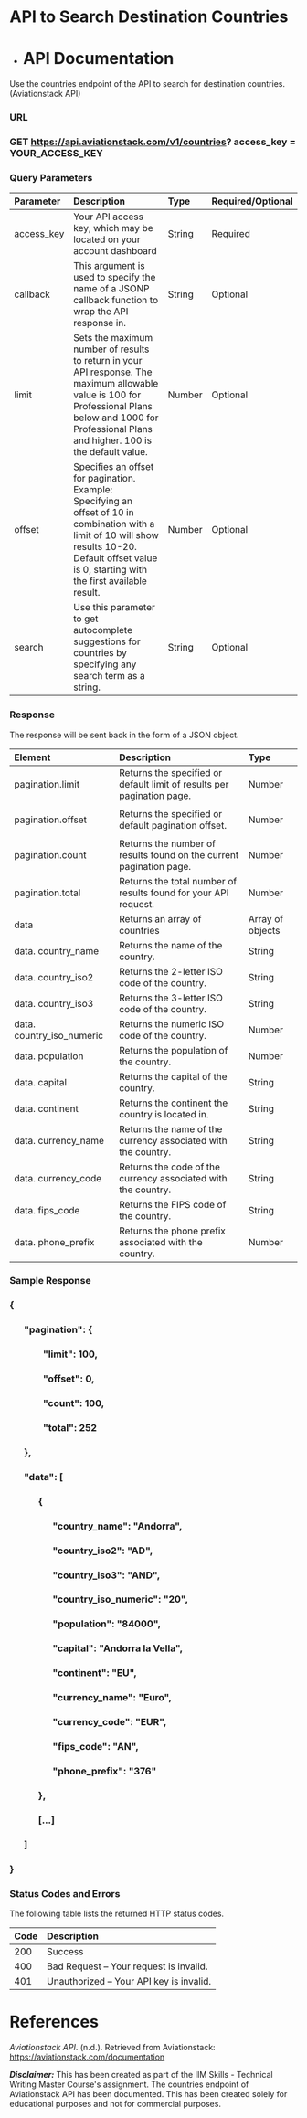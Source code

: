 ﻿# **API to Search Destination Countries** 
- # **API Documentation**

Use the countries endpoint of the API to search for destination countries. (Aviationstack API)
### **URL**
### GET https://api.aviationstack.com/v1/countries? access\_key = YOUR\_ACCESS\_KEY
### **Query Parameters**

|Parameter|Description|Type|Required/Optional|
| :- | :- | :- | :- |
|access\_key|Your API access key, which may be located on your account dashboard|String|Required|
|callback|This argument is used to specify the name of a JSONP callback function to wrap the API response in.|String|Optional|
|limit|Sets the maximum number of results to return in your API response. The maximum allowable value is 100 for Professional Plans below and 1000 for Professional Plans and higher. 100 is the default value.|Number|Optional|
|offset|Specifies an offset for pagination. Example: Specifying an offset of 10 in combination with a limit of 10 will show results 10-20. Default offset value is 0, starting with the first available result.|Number|Optional|
|search|Use this parameter to get autocomplete suggestions for countries by specifying any search term as a string. |String|Optional|
### **Response**
The response will be sent back in the form of a JSON object. 






|Element|Description|Type|
| :- | :- | :- |
|<p>pagination.limit </p><p></p>|Returns the specified or default limit of results per pagination page.|Number|
|<p>pagination.offset </p><p></p>|Returns the specified or default pagination offset.|Number|
|pagination.count |Returns the number of results found on the current pagination page.|Number|
|pagination.total |Returns the total number of results found for your API request.|Number|
|data|Returns an array of countries|Array of objects|
|data. country\_name|Returns the name of the country.|String|
|data. country\_iso2|Returns the 2-letter ISO code of the country.|String|
|data. country\_iso3|Returns the 3-letter ISO code of the country.|String|
|data. country\_iso\_numeric|Returns the numeric ISO code of the country.|Number|
|data. population|Returns the population of the country.|Number|
|data. capital|Returns the capital of the country.|String|
|data. continent|Returns the continent the country is located in.|String|
|data. currency\_name|Returns the name of the currency associated with the country.|String|
|data. currency\_code|Returns the code of the currency associated with the country.|String|
|data. fips\_code|Returns the FIPS code of the country.|String|
|data. phone\_prefix|Returns the phone prefix associated with the country.|Number|
### **Sample Response**
### {
### `   `"pagination": {
### `       `"limit": 100,
### `       `"offset": 0,
### `       `"count": 100,
### `       `"total": 252
### `   `},
### `   `"data": [
### `      `{
### `         `"country\_name": "Andorra",
### `         `"country\_iso2": "AD",
### `         `"country\_iso3": "AND",
### `         `"country\_iso\_numeric": "20",
### `         `"population": "84000",
### `         `"capital": "Andorra la Vella",
### `         `"continent": "EU",
### `         `"currency\_name": "Euro",
### `         `"currency\_code": "EUR",
### `         `"fips\_code": "AN",
### `         `"phone\_prefix": "376"
### `      `},
### `      `[...]
### `   `]
### }      

### **Status Codes and Errors**
The following table lists the returned HTTP status codes.

|Code|Description|
| :- | :- |
|200 |Success|
|400|Bad Request – Your request is invalid.|
|401|Unauthorized – Your API key is invalid.|
# **References**
*Aviationstack API*. (n.d.). Retrieved from Aviationstack: https://aviationstack.com/documentation



***Disclaimer:*** This has been created as part of the IIM Skills - Technical Writing Master Course's assignment. The countries endpoint of Aviationstack API has been documented. This has been created solely for educational purposes and not for commercial purposes.
